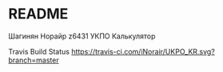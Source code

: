 # README #

Шагинян Норайр z6431 УКПО Калькулятор

Travis Build Status https://travis-ci.com/iNorair/UKPO_KR.svg?branch=master

